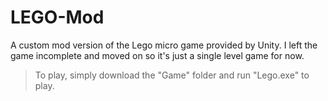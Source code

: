 # LEGO-Mod

A custom mod version of the Lego micro game provided by Unity. 
I left the game incomplete and moved on so it's just a single level game for now.


> To play, simply download the "Game" folder and run "Lego.exe" to play. 
